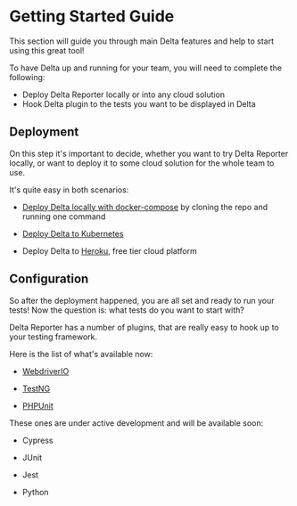# Getting Started Guide

This section will guide you through main Delta features and help to start using this great tool!

To have Delta up and running for your team, you will need to complete the following:

- Deploy Delta Reporter locally or into any cloud solution
- Hook Delta plugin to the tests you want to be displayed in Delta

## Deployment

On this step it's important to decide, whether you want to try Delta Reporter locally, or want to deploy it to some cloud solution for the whole team to use. 

It's quite easy in both scenarios:

- [Deploy Delta locally with docker-compose](dev_deployment.md) by cloning the repo and running one command

- [Deploy Delta to Kubernetes](deployment.md)

- Deploy Delta to [Heroku](https://dashboard.heroku.com/), free tier cloud platform


## Configuration

So after the deployment happened, you are all set and ready to run your tests! Now the question is: what tests do you want to start with?

Delta Reporter has a number of plugins, that are really easy to hook up to your testing framework. 

Here is the list of what's available now:

- [WebdriverIO](webdriverIO.md)

- [TestNG](testNG.md)

- [PHPUnit](phpUnit.md)

These ones are under active development and will be available soon:

- Cypress 

- JUnit

- Jest

- Python

